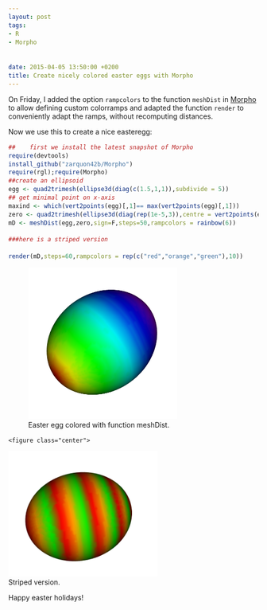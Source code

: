 ```yaml
---
layout: post
tags: 
- R 
- Morpho


date: 2015-04-05 13:50:00 +0200
title: Create nicely colored easter eggs with Morpho
---
```

    
On Friday, I added the option ```rampcolors``` to the function ```meshDist``` in [Morpho](https://github.com/zarquon42b/Morpho) to allow defining custom colorramps and adapted the function ```render``` to conveniently adapt the ramps, without recomputing distances.

Now we use this to create a nice easteregg:

```r
##    first we install the latest snapshot of Morpho
require(devtools)
install_github("zarquon42b/Morpho")
require(rgl);require(Morpho)
##create an ellipsoid
egg <- quad2trimesh(ellipse3d(diag(c(1.5,1,1)),subdivide = 5))
## get minimal point on x-axis
maxind <- which(vert2points(egg)[,1]== max(vert2points(egg)[,1]))
zero <- quad2trimesh(ellipse3d(diag(rep(1e-5,3)),centre = vert2points(egg)[maxind,])) 
mD <- meshDist(egg,zero,sign=F,steps=50,rampcolors = rainbow(6))

###here is a striped version

render(mD,steps=60,rampcolors = rep(c("red","orange","green"),10))

```
<figure class="center">
 <img rel="zoom" src="/resources/images/easteregg.png" alt="origstate" width="300" >
 <figcaption>Easter egg colored with function meshDist.</figcaption>
     </figure>
    
    
    <figure class="center">
 <img rel="zoom" src="/resources/images/easterstriped.png" alt="origstate" width="300" >
 <figcaption>Striped version.</figcaption>
</figure>
    
Happy easter holidays!










